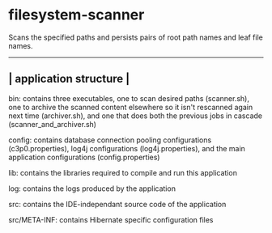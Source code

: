 filesystem-scanner
======================================================

Scans the specified paths and persists pairs of root path names and leaf file names.


-------------------------
| application structure |
-------------------------

bin:  contains three executables, one to scan desired paths (scanner.sh), one to archive the scanned content elsewhere so it isn't rescanned again next time (archiver.sh), and one that does both the previous jobs in cascade (scanner_and_archiver.sh)

config: contains database connection pooling configurations (c3p0.properties), log4j configurations (log4j.properties), and the main application configurations (config.properties)

lib:  contains the libraries required to compile and run this application

log:  contains the logs produced by the application

src:  contains the IDE-independant source code of the application

src/META-INF: contains Hibernate specific configuration files

